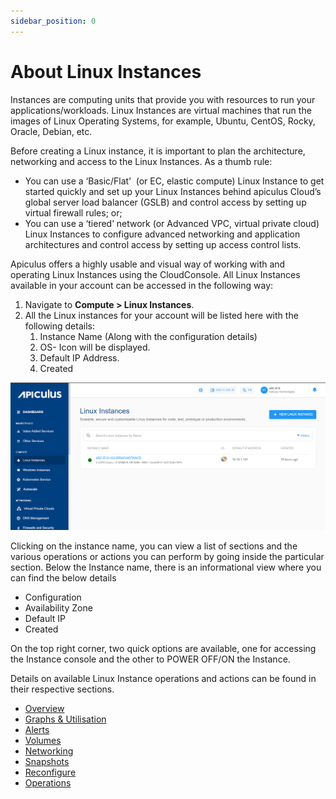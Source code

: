 ```yaml
---
sidebar_position: 0
---
```

# About Linux Instances

Instances are computing units that provide you with resources to run your applications/workloads. Linux Instances are virtual machines that run the images of Linux Operating Systems, for example, Ubuntu, CentOS, Rocky, Oracle, Debian, etc.

Before creating a Linux instance, it is important to plan the architecture, networking and access to the Linux Instances. As a thumb rule:

- You can use a ‘Basic/Flat’  (or EC, elastic compute) Linux Instance to get started quickly and set up your Linux Instances behind apiculus Cloud’s global server load balancer (GSLB) and control access by setting up virtual firewall rules; or;
- You can use a ‘tiered’ network (or Advanced VPC, virtual private cloud) Linux Instances to configure advanced networking and application architectures and control access by setting up access control lists.

Apiculus offers a highly usable and visual way of working with and operating Linux Instances using the CloudConsole. All Linux Instances available in your account can be accessed in the following way:

1. Navigate to **Compute > Linux Instances**.
2. All the Linux instances for your account will be listed here with the following details:
	1. Instance Name (Along with the configuration details)
	2. OS- Icon will be displayed.
	3. Default IP Address.
	4. Created

![Linux Instances](img/Linux.png)

Clicking on the instance name, you can view a list of sections and the various operations or actions you can perform by going inside the particular section. Below the Instance name, there is an informational view where you can find the below details

- Configuration
- Availability Zone
- Default IP
- Created 

On the top right corner, two quick options are available, one for accessing the Instance console and the other to POWER OFF/ON the Instance.

Details on available Linux Instance operations and actions can be found in their respective sections.

- [Overview](ViewingDetailsofLinuxInstances.md)
- [Graphs & Utilisation](ViewingGraphsandUtilizationofLinuxInstances.md)
- [Alerts](ConfiguringAlertsonLinuxInstances.md)
- [Volumes](VolumeManagementwithLinuxInstances.md)
- [Networking](NetworkingManagementwithLinuxInstances.md)
- [Snapshots](WorkingwithLinuxInstanceSnapshots.md)
- [Reconfigure](ReconfiguringLinuxInstances.md)
- [Operations](LinuxInstanceOperations.md)